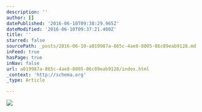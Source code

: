 ```yaml
---
description: ''
author: []
datePublished: '2016-06-10T09:38:29.965Z'
dateModified: '2016-06-10T09:37:21.480Z'
title: ''
starred: false
sourcePath: _posts/2016-06-10-a019987a-865c-4ae8-8005-86c89eab9128.md
inFeed: true
hasPage: true
inNav: false
url: a019987a-865c-4ae8-8005-86c89eab9128/index.html
_context: 'http://schema.org'
_type: Article

---
```

![](https://the-grid-user-content.s3-us-west-2.amazonaws.com/baf3f5ee-c972-41ae-88d9-6e7515a0ff64.jpg)